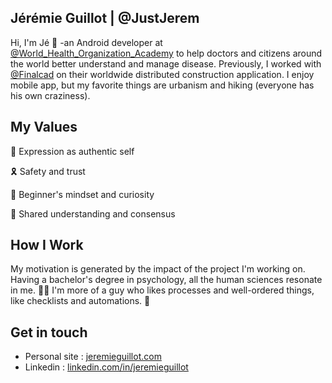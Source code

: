 ## Jérémie Guillot | @JustJerem

Hi, I'm Jé 👋 -an Android developer at [@World_Health_Organization_Academy](https://www.who.int/about/who-academy) to help doctors and citizens around the world better understand and manage disease. Previously, I worked with [@Finalcad](https://www.finalcad.com/) on their worldwide distributed construction application.  I enjoy mobile app, but my favorite things are urbanism and hiking (everyone has his own craziness).

## My Values
🌟  Expression as authentic self

🎗  Safety and trust

🍏  Beginner's mindset and curiosity

🙌  Shared understanding and consensus

## How I Work

My motivation is generated by the impact of the project I'm working on. Having a bachelor's degree in psychology, all the human sciences resonate in me. 👨‍⚕️   I'm more of a guy who likes processes and well-ordered things, like checklists and automations. 🦾

## Get in touch
- Personal site : [jeremieguillot.com](http://jeremieguillot.com/)
- Linkedin : [linkedin.com/in/jeremieguillot](https://www.linkedin.com/in/jeremieguillot/)
